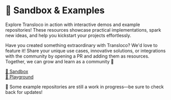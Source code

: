 # 🧪 Sandbox & Examples

Explore Transloco in action with interactive demos and example repositories! These resources showcase practical implementations, spark new ideas, and help you kickstart your projects effortlessly.

Have you created something extraordinary with Transloco? We'd love to feature it! Share your unique use cases, innovative solutions, or integrations with the community by opening a PR and adding them as resources. Together, we can grow and learn as a community 🤝

[🧪 Sandbox](https://codesandbox.io/s/jsverse-transloco-kn52hs)\
[🎢 Playground](https://jsverse.github.io/transloco)

🚧 Some example repositories are still a work in progress—be sure to check back for updates!
